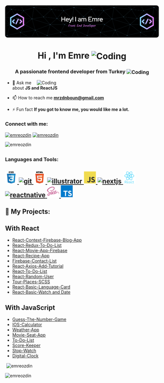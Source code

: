 ![MasterHead](./github-header-image.png)<h1 align="center">Hi , I'm Emre <img align="center" alt="Coding" width="40" src="https://camo.githubusercontent.com/e8e7b06ecf583bc040eb60e44eb5b8e0ecc5421320a92929ce21522dbc34c891/68747470733a2f2f6d656469612e67697068792e636f6d2f6d656469612f6876524a434c467a6361737252346961377a2f67697068792e676966"></h1>

<h3 align="center">A passionate frontend developer from Turkey  <img align="center" alt="Coding" width="50" src="https://camo.githubusercontent.com/63371d36886ee658f5a97401f393e1ab1684b2fd3de674b8f5efc7d410b2a3d0/68747470733a2f2f6d656469612e67697068792e636f6d2f6d656469612f57556c706c634d704f43456d5447427442572f67697068792e676966"></h3>
<img align="right" alt="Coding" width="400" src="https://cdn.dribbble.com/users/1162077/screenshots/3848914/programmer.gif">


- 💬 Ask me about **JS and ReactJS**

- 📫 How to reach me **mrzdnboun@gmail.com**

- ⚡ Fun fact **If you got to know me, you would like me a lot.**

<h3 align="left">Connect with me:</h3>
 <p align="left">
<a href="https://linkedin.com/in/emreozdin" target="blank"><img align="center" src="https://raw.githubusercontent.com/rahuldkjain/github-profile-readme-generator/master/src/images/icons/Social/linked-in-alt.svg" alt="emreozdin" height="30" width="40" /></a>
  <a href="mailto:mrzdnboun@gmail.com" target="blank"><img align="center" src="https://upload.wikimedia.org/wikipedia/commons/thumb/7/7e/Gmail_icon_%282020%29.svg/1024px-Gmail_icon_%282020%29.svg.png" alt="emreozdin" height="25" width="35" /></a>
</p>
<p align="left"> <img src="https://komarev.com/ghpvc/?username=emreozdin&label=Profile%20views&color=0e75b6&style=flat" alt="emreozdin" /> </p>

## <h3 align="left">Languages and Tools:</h3>

## <p align="left"> <a href="https://www.w3schools.com/css/" target="_blank" rel="noreferrer"> <img src="https://raw.githubusercontent.com/devicons/devicon/master/icons/css3/css3-original-wordmark.svg" alt="css3" width="40" height="40"/> </a> <a href="https://git-scm.com/" target="_blank" rel="noreferrer"> <img src="https://www.vectorlogo.zone/logos/git-scm/git-scm-icon.svg" alt="git" width="40" height="40"/> </a> <a href="https://www.w3.org/html/" target="_blank" rel="noreferrer"> <img src="https://raw.githubusercontent.com/devicons/devicon/master/icons/html5/html5-original-wordmark.svg" alt="html5" width="40" height="40"/> </a> <a href="https://www.adobe.com/in/products/illustrator.html" target="_blank" rel="noreferrer"> <img src="https://www.vectorlogo.zone/logos/adobe_illustrator/adobe_illustrator-icon.svg" alt="illustrator" width="40" height="40"/> </a> <a href="https://developer.mozilla.org/en-US/docs/Web/JavaScript" target="_blank" rel="noreferrer"> <img src="https://raw.githubusercontent.com/devicons/devicon/master/icons/javascript/javascript-original.svg" alt="javascript" width="40" height="40"/> </a> <a href="https://nextjs.org/" target="_blank" rel="noreferrer"> <img src="https://cdn.worldvectorlogo.com/logos/nextjs-2.svg" alt="nextjs" width="40" height="40"/> </a> <a href="https://reactjs.org/" target="_blank" rel="noreferrer"> <img src="https://raw.githubusercontent.com/devicons/devicon/master/icons/react/react-original-wordmark.svg" alt="react" width="40" height="40"/> </a> <a href="https://reactnative.dev/" target="_blank" rel="noreferrer"> <img src="https://reactnative.dev/img/header_logo.svg" alt="reactnative" width="40" height="40"/> </a> <a href="https://sass-lang.com" target="_blank" rel="noreferrer"> <img src="https://raw.githubusercontent.com/devicons/devicon/master/icons/sass/sass-original.svg" alt="sass" width="40" height="40"/> </a> <a href="https://www.typescriptlang.org/" target="_blank" rel="noreferrer"> <img src="https://raw.githubusercontent.com/devicons/devicon/master/icons/typescript/typescript-original.svg" alt="typescript" width="40" height="40"/> </a> 

## :star2: My Projects: 
## With React
- <a href="https://tuncay-firebase-react-context-blogapp.netlify.app/" target="_blank" >React-Context-Firebase-Blog-App</a>
- <a href="https://tuncay-arican-todo-list-with-redux.netlify.app/" target="_blank" >React-Redux-To-Do-List</a>
- <a href="https://tuncayaricanreactmovieapp.netlify.app/" target="_blank" >React-Movie-App-Firebase</a>
- <a href="https://tuncayaricanrecipeapp.netlify.app/" target="_blank" >React-Recipe-App</a>
- <a href="https://tuncayarican-firebase-contact.netlify.app/" target="_blank" >Firebase-Contact-List</a>
- <a href="https://tuncayarican-react-axios-addtutorial.netlify.app/" target="_blank" >React-Axios-Add-Tutorial</a>
- <a href="https://tuncayarican-react-to-do-list.netlify.app/" target="_blank" >React-To-Do-List</a>
- <a href="https://tuncayarican-random-user.netlify.app/" target="_blank" >React-Random-User</a>
- <a href="https://tuncayarican-react-scss.netlify.app/" target="_blank" >Tour-Places-SCSS</a>
- <a href="https://languagecardtuncayarican.netlify.app" target="_blank" >React-Basic-Language-Card</a>
- <a href="https://tuncayarican.github.io/React_basic_project/" target="_blank" >React-Basic-Watch and Date</a>


## With JavaScript

- <a href="https://tuncayarican.github.io/Find_the_Number_Game/" target="_blank" >Guess-The-Number-Game</a>
- <a href="https://tuncayarican.github.io/IOS-Calculator/" target="_blank" >IOS-Calculator</a>
- <a href="https://tuncayarican.github.io/Weather-App/" target="_blank" >Weather-App</a>
- <a href="https://tuncayarican.github.io/Movie_seat_app/" target="_blank" >Movie-Seat-App</a>
- <a href="https://emreozdin.github.io/-002-to-do-app" target="_blank" >To-Do-List</a>
- <a href="https://tuncayarican.github.io/Score_Keeper_JS_events/" target="_blank" >Score-Keeper</a>
- <a href="https://tuncayarican.github.io/Stop_watch/" target="_blank" >Stop-Watch</a>
- <a href="https://tuncayarican.github.io/Digital_Clock/" target="_blank" >Digital-Clock</a>


 

 <p>&nbsp;<img align="center" src="https://github-readme-stats.vercel.app/api?username=emreozdin&show_icons=true&locale=en" alt="emreozdin" /></p><p><img align="center" src="https://github-readme-streak-stats.herokuapp.com/?user=emreozdin&" alt="emreozdin" /></p>
